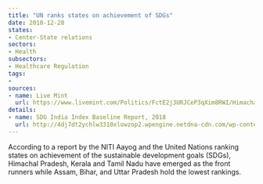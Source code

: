 ```yaml
---
title: "UN ranks states on achievement of SDGs"
date: 2018-12-28
states:
- Center-State relations
sectors:
- Health
subsectors:
- Healthcare Regulation
tags:
- 
sources:
- name: Live Mint
  url: https://www.livemint.com/Politics/FctE2j3URJCeP3qXim8RWI/Himachal-Kerala-Tamil-Nadu-top-UN-SDG-India-index.html
details:
- name: SDG India Index Baseline Report, 2018
  url: http://4dj7dt2ychlw3310xlowzop2.wpengine.netdna-cdn.com/wp-content/uploads/2018/12/SDX-Index-India-21-12-2018.pdf
---
```


According to a report by the NITI Aayog and the United Nations ranking states on achievement of the sustainable development goals (SDGs), Himachal Pradesh, Kerala and Tamil Nadu have emerged as the front runners while Assam, Bihar, and Uttar Pradesh hold the lowest rankings.
